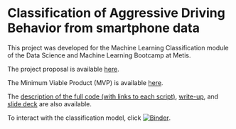 # Classification of Aggressive Driving Behavior from smartphone data

This project was developed for the Machine Learning Classification module of the Data Science and Machine Learning Bootcamp at Metis.

The project proposal is available [here](https://github.com/hmlewis-astro/classify_aggressive_driving/blob/main/proposal.md).

The Minimum Viable Product (MVP) is available [here](https://github.com/hmlewis-astro/classify_aggressive_driving/blob/main/mvp.md).

The [description of the full code (with links to each script)](https://github.com/hmlewis-astro/mta_analysis/blob/main/final_pres/run_code.md), [write-up](https://github.com/hmlewis-astro/classify_aggressive_driving/blob/main/final_pres/final_writeup.md), and [slide deck](https://github.com/hmlewis-astro/classify_aggressive_driving/blob/main/final_pres/Lewis_classify_driving.pdf) are also available.

To interact with the classification model, click [![Binder](https://mybinder.org/badge_logo.svg)](https://mybinder.org/v2/gh/hmlewis-astro/classify_aggressive_driving/HEAD?filepath=final_class_model.ipynb).
